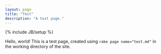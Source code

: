```yaml
---
layout: page
title: "Test"
description: "A test page."
---
```

{% include JB/setup %}

Hello, world! This is a test page, created using `rake page name="test.md"` in the working directory of the site.
